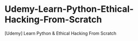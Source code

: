# Udemy-Learn-Python-Ethical-Hacking-From-Scratch
[Udemy] Learn Python &amp; Ethical Hacking From Scratch
